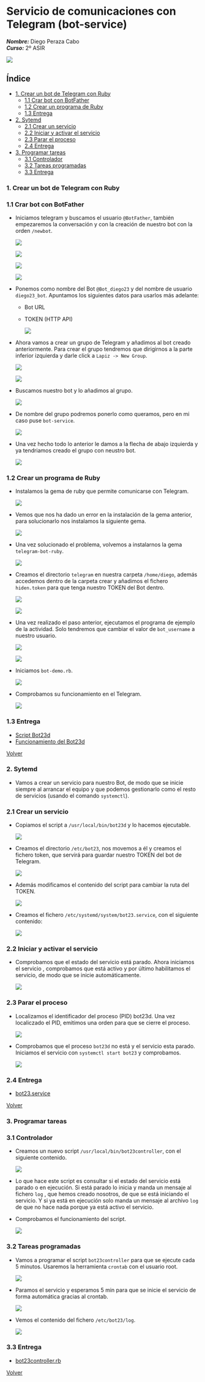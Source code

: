 # **Servicio de comunicaciones con Telegram (bot-service)**

***Nombre:*** Diego Peraza Cabo
<br>
***Curso:*** 2º ASIR

![](img/50.jpg)

## **Índice** <a id="0"></a>

+ [1. Crear un bot de Telegram con Ruby](#1)
  + [1.1 Crar bot con BotFather](#1.1)
  + [1.2 Crear un programa de Ruby](#1.2)
  + [1.3 Entrega](#1.3)
+ [2. Sytemd](#2)
  + [2.1 Crear un servicio](#2.1)
  + [2.2 Iniciar y activar el servicio](#2.2)
  + [2.3 Parar el proceso](#2.3)
  + [2.4 Entrega](#2.4)
+ [3. Programar tareas](#3)
  + [3.1 Controlador](#3.1)
  + [3.2 Tareas programadas](#3.2)
  + [3.3 Entrega](#3.3)

### **1. Crear un bot de Telegram con Ruby** <a id="1"></a>

### **1.1 Crar bot con BotFather** <a id="1.1"></a>

- Iniciamos telegram y buscamos el usuario `@BotFather`, también empezaremos la conversación y con la creación de nuestro bot con la orden `/newbot`.

  ![](img/1.png)

  ![](img/2.png)

  ![](img/3.png)

  ![](img/4.png)

- Ponemos como nombre del Bot `@Bot_diego23` y del nombre de usuario `diego23_bot`. Apuntamos los siguientes datos para usarlos más adelante:

  - Bot URL
  - TOKEN (HTTP API)

    ![](img/5.png)

- Ahora vamos a crear un grupo de Telegram y añadimos al bot creado anteriormente. Para crear el grupo tendremos que dirigirnos a la parte inferior izquierda y darle click a `Lapiz -> New Group`.

  ![](img/6.png)

  ![](img/7.png)

- Buscamos nuestro bot y lo añadimos al grupo.

  ![](img/10.png)

- De nombre del grupo podremos ponerlo como queramos, pero en mi caso puse `bot-service`.

  ![](img/11.png)

- Una vez hecho todo lo anterior le damos a la flecha de abajo izquierda y ya tendriamos creado el grupo con neustro bot.

  ![](img/12.png)

### **1.2 Crear un programa de Ruby** <a id="1.2"></a>

- Instalamos la gema de ruby que permite comunicarse con Telegram.

  ![](img/13.png)

- Vemos que nos ha dado un error en la instalación de la gema anterior, para solucionarlo nos instalamos la siguiente gema.

  ![](img/14.png)

- Una vez solucionado el problema, volvemos a instalarnos la gema `telegram-bot-ruby`.

  ![](img/15.png)

- Creamos el directorio `telegram` en nuestra carpeta `/home/diego`, además accedemos dentro de la carpeta crear y añadimos el fichero `hiden.token` para que tenga nuestro TOKEN del Bot dentro.

  ![](img/16.png)

  ![](img/17.png)

- Una vez realizado el paso anterior, ejecutamos el programa de ejemplo de la actividad. Solo tendremos que cambiar el valor de `bot_username` a nuestro usuario.

  ![](img/18.png)

  ![](img/21.png)

- Iniciamos `bot-demo.rb`.

  ![](img/19.png)

- Comprobamos su funcionamiento en el Telegram.

  ![](img/20.png)

### **1.3 Entrega** <a id="1.3"></a>

  + [Script Bot23d](files/bot23.rb)
  + [Funcionamiento del Bot23d](https://www.youtube.com/watch?v=FRh22RLe1ew)

[Volver](#0)

### **2. Sytemd** <a id="2"></a>

- Vamos a crear un servicio para nuestro Bot, de modo que se inicie siempre al arrancar el equipo y que podemos gestionarlo como el resto de servicios (usando el comando ``systemctl``).

### **2.1 Crear un servicio** <a id="2.1"></a>

- Copiamos el script a `/usr/local/bin/bot23d` y lo hacemos ejecutable.

  ![](img/25.png)

- Creamos el directorio `/etc/bot23`, nos movemos a él y creamos el fichero token, que servirá para guardar nuestro TOKEN del bot de Telegram.

  ![](img/27.png)

- Además modificamos el contenido del script para cambiar la ruta del TOKEN.

  ![](img/26.png)

- Creamos el fichero `/etc/systemd/system/bot23.service`, con el siguiente contenido:

  ![](img/28.png)

### **2.2 Iniciar y activar el servicio** <a id="2.2"></a>

- Comprobamos que el estado del servicio está parado. Ahora iniciamos el servicio , comprobamos que está activo y por último habilitamos el servicio, de modo que se inicie automáticamente.

  ![](img/29.png)

### **2.3 Parar el proceso** <a id="2.3"></a>

- Localizamos el identificador del proceso (PID) bot23d. Una vez localiczado el PID, emitimos una orden para que se cierre el proceso.

  ![](img/30.png)

- Comprobamos que el proceso `bot23d` no está y el servicio esta parado. Iniciamos el servicio con `systemctl start bot23` y comprobamos.

  ![](img/31.png)

### **2.4 Entrega** <a id="2.4"></a>

  + [bot23.service](files/bot23.service)

[Volver](#0)

### **3. Programar tareas** <a id="3"></a>

### **3.1 Controlador** <a id="3.1"></a>

- Creamos un nuevo script `/usr/local/bin/bot23controller`, con el siguiente contenido.

  ![](img/34.png)

- Lo que hace este script es consultar si el estado del servicio está parado o en ejecución. Si está parado lo inicia y manda un mensaje al fichero ``log`` , que hemos creado nosotros, de que se está iniciando el servicio. Y si ya está en ejecución solo manda un mensaje al archivo ``log`` de que no hace nada porque ya está activo el servicio.

- Comprobamos el funcionamiento del script.

  ![](img/33.png)

### **3.2 Tareas programadas** <a id="3.2"></a>

- Vamos a programar el script ``bot23controller`` para que se ejecute cada 5 minutos. Usaremos la herramienta ``crontab`` con el usuario root.

  ![](img/35.png)

- Paramos el servicio y esperamos 5 min para que se inicie el servicio de forma automática gracias al crontab.

  ![](img/36.png)

- Vemos el contenido del fichero `/etc/bot23/log`.

  ![](img/37.png)

### **3.3 Entrega** <a id="3.3"></a>

  + [bot23controller.rb](files/bot23controller.rb)

[Volver](#0)
